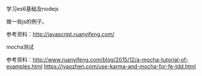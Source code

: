 学习es6基础及nodejs

做一些js的例子。


参考资料：http://javascript.ruanyifeng.com/

mocha测试

参考资料：http://www.ruanyifeng.com/blog/2015/12/a-mocha-tutorial-of-examples.html
        https://iyaozhen.com/use-karma-and-mocha-for-fe-tdd.html